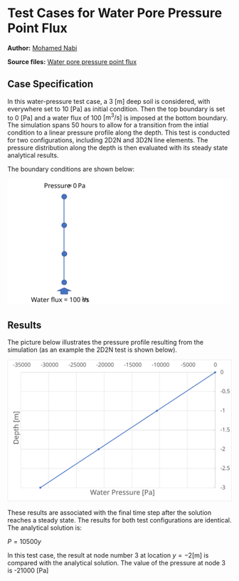 # Test Cases for Water Pore Pressure Point Flux

**Author:** [Mohamed Nabi](https://github.com/mnabideltares)

**Source files:** [Water pore pressure point flux](https://github.com/KratosMultiphysics/Kratos/tree/master/applications/GeoMechanicsApplication/tests/test_pressure_point_flux)

## Case Specification
In this water-pressure test case, a 3 [m] deep soil is considered, with everywhere set to 10 $\mathrm{[Pa]}$ as initial condition. Then the top boundary is set to 0 $\mathrm{[Pa]}$ and a water flux of 100 $\mathrm{[m^3/s]}$ is imposed at the bottom boundary. The simulation spans 50 hours to allow for a transition from the intial condition to a linear pressure profile along the depth. This test is conducted for two configurations, including 2D2N and 3D2N line elements. The pressure distribution along the depth is then evaluated with its steady state analytical results.

The boundary conditions are shown below:

<img src="documentation_data/test_pressure_point_flux_line_element.svg" alt="Visualization of the Boundary conditions" title="Visualization of the Boundary conditions" width="600">

## Results

The picture below illustrates the pressure profile resulting from the simulation (as an example the 2D2N test is shown below).

<img src="documentation_data/test_pressure_point_flux_line_element_2d2n_result.svg" alt="Pressure along depth at the last time step" title="Pressure along the depth at the last time step" width="600">

These results are associated with the final time step after the solution reaches a steady state. The results for both test configurations are identical. The analytical solution is:

$P = 10500 y$

In this test case, the result at node number 3 at location $y = -2 \mathrm{[m]}$ is compared with the analytical solution. The value of the pressure at node 3 is -21000 $\mathrm{[Pa]}$
